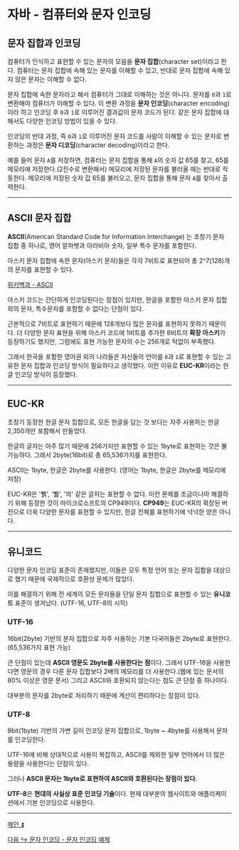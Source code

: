 # 자바 - 컴퓨터와 문자 인코딩

## 문자 집합과 인코딩

컴퓨터가 인식하고 표현할 수 있는 문자의 모음을 **문자 집합**(character set)이라고 한다.
컴퓨터는 문자 집합에 속해 있는 문자를 이해할 수 있고, 반대로 문자 집합에 속해 있지 않은
문자는 이해할 수 없다.

문자 집합에 속한 문자라고 해서 컴퓨터가 그대로 이해하는 것은 아니다. 문자를 `0`과 `1`로 변환해야
컴퓨터가 이해할 수 있다. 이 변환 과정을 **문자 인코딩**(character encoding)이라 하고
인코딩 후 `0`과 `1`로 이루어진 결과값이 문자 코드가 된다. 같은 문자 집합에 대해서도 다양한 인코딩
방법이 있을 수 있다.

인코딩의 반대 과정, 즉 `0`과 `1`로 이루어진 문자 코드를 사람이 이해할 수 있는 문자로 변환하는
과정은 **문자 디코딩**(character decoding)이라고 한다.

예를 들어 문자 `A`를 저장하면, 컴퓨터는 문자 집합을 통해 `A`의 숫자 값 65를 찾고, 65를
메모리에 저장한다.(2진수로 변환해서)
메모리에 저장된 문자를 불러올 때는 반대로 작동한다. 메모리에 저장된 숫자 값 65를 불러오고,
문자 집합을 통해 문자 `A`를 찾아서 출력한다.

---

## ASCII 문자 집합

**ASCII**(American Standard Code for Information Interchange) 는 초창기 문자 집합 중 하나로,
영어 알파벳과 아라비아 숫자, 일부 특수 문자를 포함한다. 

아스키 문자 집합에 속한
문자(아스키 문자)들은 각각 7비트로 표현되어 총 2^7(128)개의 문자를 표현할 수 있다.

[위키백과 - ASCII](https://ko.wikipedia.org/wiki/ASCII)

아스키 코드는 간단하게 인코딩된다는 장점이 있지만, 한글을 포함한 아스키 문자 집합 외의
문자, 특수문자를 포함할 수 없다는 단점이 있다.

근본적으로 7비트로 표현하기 때문에 128개보다 많은 문자를 표현하지 못하기 때문이다.
더 다양한 문자 표현을 위해 아스키 코드에 1비트를 추가한 8비트의 **확장 아스키**가 등장하기도 했지만,
그럼에도 표현 가능한 문자의 수는 256개로 턱없이 부족했다.

그래서 한국을 포함한 영어권 외의 나라들은 자신들의 언어를 `0`과 `1`로 표현할 수 있는 고유한
문자 집합과 인코딩 방식이 필요하다고 생각했다. 이런 이유로 **EUC-KR**이라는 한글 인코딩 방식이 등장했다.

---

## EUC-KR

초창기 등장한 한글 문자 집합으로, 모든 한글을 담는 것 보다는 자주 사용하는 한글 2,350개만
포함해서 만들었다.

한글의 글자는 아주 많기 때문에 256가지만 표현할 수 있는 1byte로 표현하는 것은 불가능하다. 그래서
2byte(16bit)로 총 65,536가지를 표현한다.

ASCII는 1byte, 한글은 2byte를 사용한다. (영어는 1byte, 한글은 2byte를 메모리에 저장)

EUC-KR은 '쀍', '쀓', '믜' 같은 글자는 표현할 수 없다. 이런 문제를 조금이나마
해결하기 위해 등장한 것이 마이크로소프트의 CP949이다.
**CP949**는 EUC-KR의 확장된 버전으로 더욱 다양한 문자를 표현할 수 있지만, 한글 전체를 표현하기에
넉넉한 양은 아니다.

---

## 유니코드

다양한 문자 인코딩 표준이 존재했지만, 이들은 모두 특정 언어 또는 문자 집합을
대상으로 했기 때문에 국제적으로 호환성 문제가 많았다.

이를 해결하기 위해 전 세계의 모든 문자들을 단일 문자 집합으로 표현할 수 있는
**유니코드** 표준이 생겨났다. (UTF-16, UTF-8의 시작)

### UTF-16

16bit(2byte) 기반의 문자 집합으로 자주 사용하는 기본 다국어들은 2byte로 표현한다.(65,536가지 표현 가능)

큰 단점이 있는데 **ASCII 영문도 2byte를 사용한다는 점**이다. 그래서 UTF-16을 사용한다면
영문의 경우 다른 문자 집합보다 2배의 메모리를 더 사용한다.(웹에 있는 문서의 80% 이상은 영문 문서)
그리고 ASCII와 호환되지 않는다는 점도 큰 단점 중 하나이다.

대부분의 문자를 2byte로 처리하기 때문에 계산이 편리하다는 장점이 있다.

### UTF-8

8bit(1byte) 기반의 가변 길이 인코딩 문자 집합으로, 1byte ~ 4byte를 사용해서 문자를 인코딩한다.

UTF-16에 비해 상대적으로 사용이 복잡하고, ASCII를 제외한 일부 언어에서 더 많은 용량을
사용한다는 단점이 있다.

그러나 **ASCII 문자는 1byte로 표현하여 ASCII와 호환된다는 장점이 있다.**

**UTF-8**은 **현대의 사실상 표준 인코딩 기술**이다. 현재 대부분의 웹사이트와 애플리케이션에서 기본 인코딩으로 사용한다.

---

[메인 ⏫](https://github.com/genesis12345678/TIL/blob/main/Java/adv_1/Main.md)

[다음 ↪️ 문자 인코딩 - 문자 인코딩 예제](https://github.com/genesis12345678/TIL/blob/main/Java/adv_1/charset/example.md)